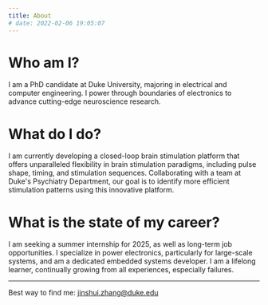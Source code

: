 ```yaml
---
title: About
# date: 2022-02-06 19:05:07
---
```


# Who am I?
I am a PhD candidate at Duke University, majoring in electrical and computer engineering. 
I power through boundaries of electronics to advance cutting-edge neuroscience research. 

# What do I do?
I am currently developing a closed-loop brain stimulation platform that offers unparalleled flexibility in brain stimulation paradigms, including pulse shape, timing, and stimulation sequences. Collaborating with a team at Duke's Psychiatry Department, our goal is to identify more efficient stimulation patterns using this innovative platform.

# What is the state of my career?
I am seeking a summer internship for 2025, as well as long-term job opportunities. 
I specialize in power electronics, particularly for large-scale systems, and am a dedicated embedded systems developer. 
I am a lifelong learner, continually growing from all experiences, especially failures.

---
Best way to find me:
jinshui.zhang@duke.edu
